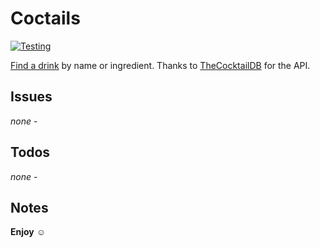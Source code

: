# Coctails

[![Testing](https://github.com/marcushu/Coctails/actions/workflows/Testing.yml/badge.svg)](https://github.com/marcushu/Coctails/actions/workflows/Testing.yml)

[Find a drink](https://illhaveadrink.web.app/) by name or ingredient.
Thanks to [TheCocktailDB](https://www.thecocktaildb.com/api.php) for the API.

## Issues

*none* -

## Todos

*none* -

## Notes

**Enjoy** ☺️
